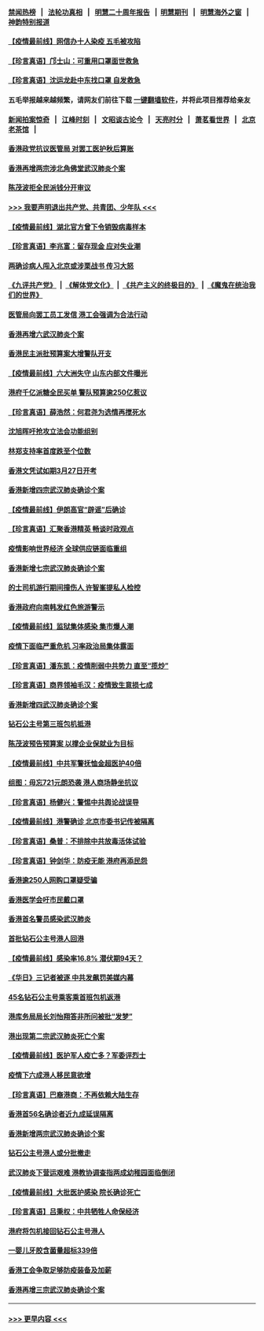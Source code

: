 #### [禁闻热榜](热点新闻.md?=0)  &nbsp;&nbsp;|&nbsp;&nbsp; [法轮功真相](https://github.com/gfw-breaker/truth/blob/master/README.md?=0) &nbsp;&nbsp;|&nbsp;&nbsp; [明慧二十周年报告](https://github.com/gfw-breaker/mh-reports/blob/master/README.md?=0) &nbsp;&nbsp;|&nbsp;&nbsp;[明慧期刊](https://github.com/gfw-breaker/mh-qikan) &nbsp;&nbsp;|&nbsp;&nbsp; [明慧海外之窗](https://github.com/gfw-breaker/mh-news/blob/master/README.md?=0) &nbsp;&nbsp;|&nbsp;&nbsp; [神韵特别报道](https://github.com/gfw-breaker/mh-news/blob/master/shenyun.md?=0)
#### [【疫情最前线】网信办十人染疫 五毛被攻陷](../pages/nsc415/n11903757.md?t=02291302) 
#### [【珍言真语】邝士山：可重用口罩面世救急](../pages/nsc415/n11903875.md?t=02291302) 
#### [【珍言真语】沈运龙赴中东找口罩 自发救急](../pages/nsc415/n11903291.md?t=02291302) 
#### 五毛举报越来越频繁，请网友们前往下载 [一键翻墙软件](https://github.com/gfw-breaker/ssr-accounts)，并将此项目推荐给亲友
#### [新闻拍案惊奇](https://github.com/gfw-breaker/banned-news/blob/master/pages/link4.md) &nbsp;&nbsp;|&nbsp;&nbsp; [江峰时刻](https://github.com/gfw-breaker/banned-news/blob/master/pages/link4.md) &nbsp;&nbsp;|&nbsp;&nbsp; [文昭谈古论今](https://github.com/gfw-breaker/banned-news/blob/master/pages/link4.md) &nbsp;&nbsp;|&nbsp;&nbsp; [天亮时分](https://github.com/gfw-breaker/banned-news/blob/master/pages/link4.md) &nbsp;&nbsp;|&nbsp;&nbsp; [萧茗看世界](https://github.com/gfw-breaker/banned-news/blob/master/pages/link4.md) &nbsp;&nbsp;|&nbsp;&nbsp; [北京老茶馆](https://github.com/gfw-breaker/banned-news/blob/master/pages/link4.md) &nbsp;&nbsp;|&nbsp;&nbsp; 
#### [香港政党抗议医管局 对罢工医护秋后算账](../pages/nsc415/n11901746.md?t=02291302) 
#### [香港再增两宗涉北角佛堂武汉肺炎个案](../pages/nsc415/n11901737.md?t=02291302) 
#### [陈茂波拒全民派钱分开审议](../pages/nsc415/n11901672.md?t=02291302) 
#### [>>> 我要声明退出共产党、共青团、少年队 <<<](https://github.com/begood0513/goodnews/blob/master/quit/letter.md) 
#### [【疫情最前线】湖北官方曾下令销毁病毒样本](../pages/nsc415/n11901518.md?t=02291302) 
#### [【珍言真语】李兆富：留存现金 应对失业潮](../pages/nsc415/n11901448.md?t=02291302) 
#### [两确诊病人闯入北京或涉栗战书 传习大怒](../pages/nsc415/n11901180.md?t=02291302) 
#### [《九评共产党》](https://github.com/begood0513/9ping.md/blob/master/README.md) &nbsp;|&nbsp; [《解体党文化》](../../../../jtdwh.md/blob/master/README.md)  &nbsp;|&nbsp; [《共产主义的终极目的》](../../../../gczydzjmd.md/blob/master/README.md) &nbsp;|&nbsp; [《魔鬼在统治我们的世界》](../../../../mgztzwmdsj.md/blob/master/README.md) 
#### [医管局向罢工员工发信 港工会强调为合法行动](../pages/nsc415/n11898870.md?t=02291302) 
#### [香港再增六武汉肺炎个案](../pages/nsc415/n11898843.md?t=02291302) 
#### [香港民主派批预算案大增警队开支](../pages/nsc415/n11898813.md?t=02291302) 
#### [【疫情最前线】六大洲失守 山东内部文件曝光](../pages/nsc415/n11898455.md?t=02291302) 
#### [港府千亿派糖全民买单 警队预算逾250亿惹议](../pages/nsc415/n11898608.md?t=02291302) 
#### [【珍言真语】薛浩然：何君尧为选情再搅死水](../pages/nsc415/n11898269.md?t=02291302) 
#### [沈旭晖吁抢攻立法会功能组别](../pages/nsc415/n11896084.md?t=02291302) 
#### [林郑支持率首度跌至个位数](../pages/nsc415/n11896058.md?t=02291302) 
#### [香港文凭试如期3月27日开考](../pages/nsc415/n11896055.md?t=02291302) 
#### [香港新增四宗武汉肺炎确诊个案](../pages/nsc415/n11896040.md?t=02291302) 
#### [【疫情最前线】伊朗高官“辟谣”后确诊](../pages/nsc415/n11895902.md?t=02291302) 
#### [【珍言真语】汇聚香港精英 畅谈时政观点](../pages/nsc415/n11895733.md?t=02291302) 
#### [疫情影响世界经济 全球供应链面临重组](../pages/nsc415/n11895634.md?t=02291302) 
#### [香港新增七宗武汉肺炎确诊个案](../pages/nsc415/n11893498.md?t=02291302) 
#### [的士司机游行期间撞伤人 许智峯提私人检控](../pages/nsc415/n11893483.md?t=02291302) 
#### [香港政府向南韩发红色旅游警示](../pages/nsc415/n11893398.md?t=02291302) 
#### [【疫情最前线】监狱集体感染 集市爆人潮](../pages/nsc415/n11893181.md?t=02291302) 
#### [疫情下面临严重危机  习率政治局集体露面](../pages/nsc415/n11893305.md?t=02291302) 
#### [【珍言真语】潘东凯：疫情削弱中共势力 直至“揽炒”](../pages/nsc415/n11892866.md?t=02291302) 
#### [【珍言真语】商界领袖毛汉：疫情致生意损七成](../pages/nsc415/n11890348.md?t=02291302) 
#### [香港新增四武汉肺炎确诊个案](../pages/nsc415/n11890610.md?t=02291302) 
#### [钻石公主号第三班包机抵港](../pages/nsc415/n11890645.md?t=02291302) 
#### [陈茂波预告预算案 以撑企业保就业为目标](../pages/nsc415/n11890574.md?t=02291302) 
#### [【疫情最前线】中共军警抚恤金超医护40倍](../pages/nsc415/n11890458.md?t=02291302) 
#### [组图：毋忘721元朗恐袭 港人商场静坐抗议](../pages/nsc415/n11876882.md?t=02291302) 
#### [【珍言真语】杨健兴：警惕中共舆论战误导](../pages/nsc415/n11888131.md?t=02291302) 
#### [【疫情最前线】港警确诊 北京市委书记传被隔离](../pages/nsc415/n11886872.md?t=02291302) 
#### [【珍言真语】桑普：不排除中共放毒活体试验](../pages/nsc415/n11886832.md?t=02291302) 
#### [【珍言真语】钟剑华：防疫无能 港府再添民怨](../pages/nsc415/n11884504.md?t=02291302) 
#### [香港逾250人网购口罩疑受骗](../pages/nsc415/n11884388.md?t=02291302) 
#### [香港医学会吁市民戴口罩](../pages/nsc415/n11884367.md?t=02291302) 
#### [香港首名警员感染武汉肺炎](../pages/nsc415/n11884357.md?t=02291302) 
#### [首批钻石公主号港人回港](../pages/nsc415/n11884333.md?t=02291302) 
#### [【疫情最前线】感染率16.8% 潜伏期94天？](../pages/nsc415/n11884256.md?t=02291302) 
#### [《华日》三记者被逐 中共发飙罚美媒内幕](../pages/nsc415/n11884184.md?t=02291302) 
#### [45名钻石公主号乘客乘首班包机返港](../pages/nsc415/n11881770.md?t=02291302) 
#### [港库务局局长刘怡翔答非所问被批“发梦”](../pages/nsc415/n11881752.md?t=02291302) 
#### [港出现第二宗武汉肺炎死亡个案](../pages/nsc415/n11881736.md?t=02291302) 
#### [【疫情最前线】医护军人疫亡多？军委评烈士](../pages/nsc415/n11881655.md?t=02291302) 
#### [疫情下六成港人移民意欲增](../pages/nsc415/n11881699.md?t=02291302) 
#### [【珍言真语】巴裔港商：不再依赖大陆生存](../pages/nsc415/n11881126.md?t=02291302) 
#### [香港首56名确诊者近九成延误隔离](../pages/nsc415/n11879079.md?t=02291302) 
#### [香港新增两宗武汉肺炎确诊个案](../pages/nsc415/n11879064.md?t=02291302) 
#### [钻石公主号港人或分批撤走](../pages/nsc415/n11879029.md?t=02291302) 
#### [武汉肺炎下营运艰难 港教协调查指两成幼稚园面临倒闭](../pages/nsc415/n11878989.md?t=02291302) 
#### [【疫情最前线】大批医护感染 院长确诊死亡](../pages/nsc415/n11878595.md?t=02291302) 
#### [【珍言真语】吕秉权：中共牺牲人命保经济](../pages/nsc415/n11878390.md?t=02291302) 
#### [港府将包机接回钻石公主号港人](../pages/nsc415/n11876352.md?t=02291302) 
#### [一婴儿牙胶含菌量超标339倍](../pages/nsc415/n11876336.md?t=02291302) 
#### [香港工会争取足够防疫装备及加薪](../pages/nsc415/n11876313.md?t=02291302) 
#### [香港再增三宗武汉肺炎确诊个案](../pages/nsc415/n11876297.md?t=02291302) 

----
#### [ >>> 更早内容 <<< ](../indexes/nsc415-earlier.md)
